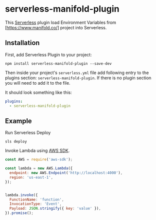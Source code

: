 # serverless-manifold-plugin

This [Serverless](https://github.com/serverless/serverless) plugin load Environment Variables from [https://www.manifold.co/] project into Serverless.

## Installation

First, add Serverless Plugin to your project:

`npm install serverless-manifold-plugin --save-dev`

Then inside your project's `serverless.yml` file add following entry to the plugins section: `serverless-manifold-plugin`. If there is no plugin section you will need to add it to the file.

It should look something like this:

```YAML
plugins:
  - serverless-manifold-plugin
```

## Example

Run Serverless Deploy
```
sls deploy
```

Invoke Lambda using [AWS SDK](https://github.com/aws/aws-sdk-js).

```javascript
const AWS = require('aws-sdk');

const lambda = new AWS.Lambda({
  endpoint: new AWS.Endpoint('http://localhost:4000'),
  region: 'us-east-1',
});


lambda.invoke({
  FunctionName: 'function',
  InvocationType: 'Event',
  Payload: JSON.stringify({ key: 'value' }),
}).promise();

```